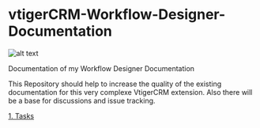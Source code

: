 vtigerCRM-Workflow-Designer-Documentation
=========================================

![alt text][logo]

Documentation of my Workflow Designer Documentation

This Repository should help to increase the quality of the existing documentation for this very complexe VtigerCRM extension.
Also there will be a base for discussions and issue tracking.

[1. Tasks](https://github.com/swarnat/vtigerCRM-Workflow-Designer-Documentation/blob/master/docs/Tasks.md)

[logo]: https://raw.github.com/swarnat/vtigerCRM-Workflow-Designer-Documentation/master/images/image_01.jpg "Workflow Designer Logo"
